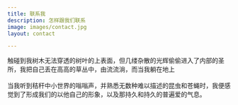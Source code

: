 ```yaml
---
title: 联系我
description: 怎样跟我们联系
image: images/contact.jpg
layout: contact

---
```

触碰到我树木无法穿透的树叶的上表面，但几缕杂散的光辉偷偷进入了内部的圣所，我把自己丢在高高的草丛中，由流流淌，而当我躺在地上<br> <br>当我听到秸秆中小世界的嗡嗡声，并熟悉无数种难以描述的昆虫和苍蝇时，我便感觉到了形成我们的以他自己的形象，以及那持久和持久的普遍爱的气息。